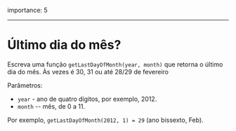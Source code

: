 importance: 5

---

# Último dia do mês?

Escreva uma função `getLastDayOfMonth(year, month)` que retorna o último dia do mês. Às vezes é 30, 31 ou até 28/29 de fevereiro

Parâmetros:

- `year` - ano de quatro dígitos, por exemplo, 2012.
- `month` -- mês, de 0 a 11.

Por exemplo, `getLastDayOfMonth(2012, 1) = 29` (ano bissexto, Feb).
